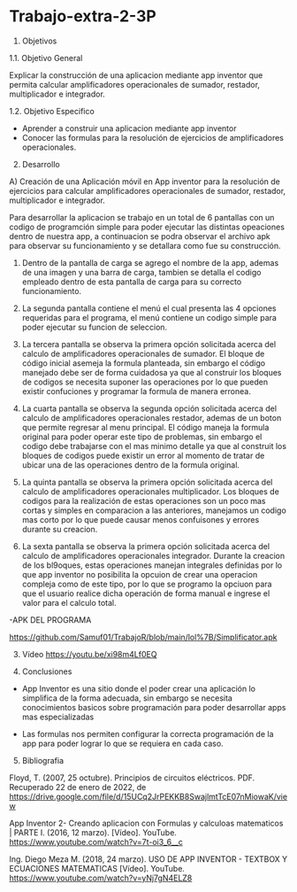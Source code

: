 # Trabajo-extra-2-3P

1. Objetivos

  1.1. Objetivo General

Explicar la construcción de una aplicacion mediante app inventor que permita calcular amplificadores operacionales de sumador, restador, multiplicador e integrador.
  
  1.2. Objetivo Especifico

- Aprender a construir una aplicacion mediante app inventor
- Conocer las formulas para la resolución de ejercicios de amplificadores operacionales.

2. Desarrollo

A) Creación de una Aplicación móvil en App inventor para la resolución de ejercicios para calcular amplificadores operacionales de sumador, restador, multiplicador e integrador.

Para desarrollar la aplicacion se trabajo en un total de 6 pantallas con un codigo de programción simple para poder ejecutar las distintas opeaciones dentro de nuestra app, a continuacion se podra observar el archivo apk para observar su funcionamiento y se detallara como fue su construcción.

   1. Dentro de la pantalla de carga se agrego el nombre de la app, ademas de una imagen y una barra    de carga, tambien se detalla el codigo empleado dentro de esta pantalla       de carga para su correcto funcionamiento.

  2. La segunda pantalla contiene el menú el cual presenta las 4 opciones requeridas para el programa, el menú contiene un codigo simple para poder ejecutar su funcion de            seleccion.
  
  3. La tercera pantalla se observa la primera opción solicitada acerca del calculo de amplificadores operacionales de sumador. El bloque de código inicial asemeja la formula      planteada, sin embargo el código manejado debe ser de forma cuidadosa ya que al construir los bloques de codigos se necesita suponer las operaciones por lo que pueden existir    confuciones y programar la formula de manera erronea.
  
  4. La cuarta pantalla se observa la segunda opción solicitada acerca del calculo de amplificadores operacionales restador, ademas de un boton que permite regresar al menu        principal. El código maneja la formula original para poder operar este tipo de problemas, sin embargo el codigo debe trabajarse con el mas minimo detalle ya que al construit    los bloques de codigos puede existir un error al momento de tratar de ubicar una de las operaciones dentro de la formula original.

  5. La quinta pantalla se observa la primera opción solicitada acerca del calculo de amplificadores operacionales multiplicador. Los bloques de codigos para la realización de      estas operaciones son un poco mas cortas y simples en comparacion a las anteriores, manejamos un codigo mas corto por lo que puede causar menos confuisones y errores durante    su creacion.
  
  6. La sexta pantalla se observa la primera opción solicitada acerca del calculo de amplificadores operacionales integrador. Durante la creacion de los bl9oques, estas            operaciones manejan integrales definidas por lo que app inventor no posibilita la opcuion de crear una operacion compleja como de este tipo, por lo que se programo la opciuon    para que el usuario realice dicha operación de forma manual e ingrese el valor para el calculo total.

-APK DEL PROGRAMA

https://github.com/Samuf01/TrabajoR/blob/main/lol%7B/Simplificator.apk


3. Vídeo
https://youtu.be/xi98m4Lf0EQ


4. Conclusiones

- App Inventor es una sitio donde el poder crear una aplicación lo simplifica de la forma adecuada, sin embargo se necesita conocimientos basicos sobre programación para poder desarrollar apps mas especializadas

- Las formulas nos permiten configurar la correcta programación de la app para poder lograr lo que se requiera en cada caso.

5. Bibliografia

Floyd, T. (2007, 25 octubre). Principios de circuitos eléctricos. PDF. Recuperado 22 de enero de 2022, de https://drive.google.com/file/d/15UCq2JrPEKKB8SwajlmtTcE07nMiowaK/view

App Inventor 2- Creando aplicacion con Formulas y calculoas matematicos | PARTE I. (2016, 12 marzo). [Vídeo]. YouTube. https://www.youtube.com/watch?v=7t-oi3_6__c

Ing. Diego Meza M. (2018, 24 marzo). USO DE APP INVENTOR - TEXTBOX Y ECUACIONES MATEMATICAS [Vídeo]. YouTube. https://www.youtube.com/watch?v=yNj7gN4ELZ8


